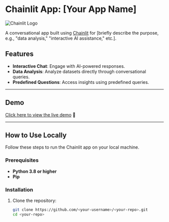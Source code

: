 # Chainlit App: [Your App Name]

![Chainlit Logo](https://chainlit.io/logo.svg)

A conversational app built using [Chainlit](https://chainlit.io/) for [briefly describe the purpose, e.g., "data analysis," "interactive AI assistance," etc.].

## Features

- **Interactive Chat**: Engage with AI-powered responses.
- **Data Analysis**: Analyze datasets directly through conversational queries.
- **Predefined Questions**: Access insights using predefined queries.

---

## Demo

[Click here to view the live demo](https://your-hosting-link) 🚀

---

## How to Use Locally

Follow these steps to run the Chainlit app on your local machine.

### Prerequisites

- **Python 3.8 or higher**
- **Pip**

### Installation

1. Clone the repository:
   ```bash
   git clone https://github.com/<your-username>/<your-repo>.git
   cd <your-repo>
